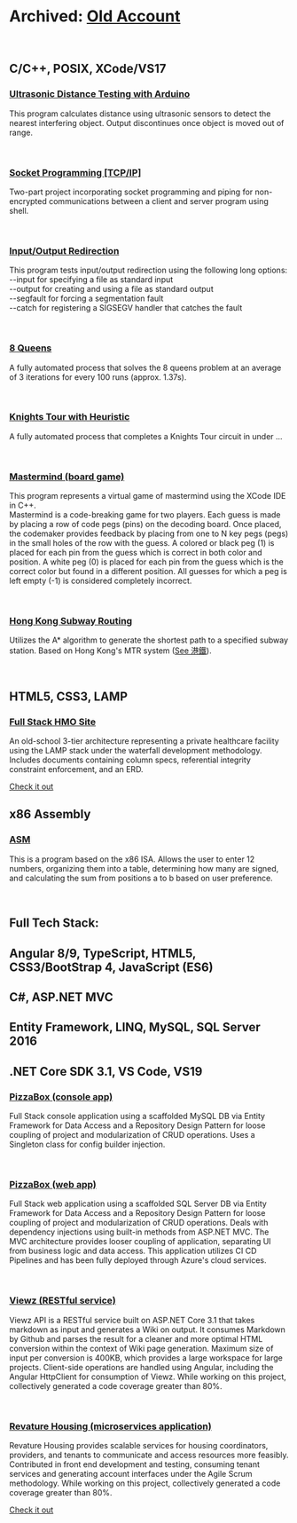 # Archived: <a href="https://github.com/redalgorithm">Old Account</a>
<br/>
<h2>C/C++, POSIX, XCode/VS17</h2>
<h3><a href="https://github.com/redalgorithm/Ultrasonic-Distance-Testing">Ultrasonic Distance Testing with Arduino</a></h3>
<p>This program calculates distance using ultrasonic sensors to detect the nearest interfering object. Output discontinues once object is moved out of range.</p>
<br/>
<h3><a href="https://github.com/redalgorithm/Socket-Programming-TCP-IPv4-Shell-Comm">Socket Programming [TCP/IP]</a></h3>
<p>Two-part project incorporating socket programming and piping for non-encrypted communications between a client and server program using shell.</p>
<br/>
<h3><a href="https://github.com/redalgorithm/IO-Redirection">Input/Output Redirection</a></h3>
<p>This program tests input/output redirection using the following long options:<br/>
--input for specifying a file as standard input<br/>
--output for creating and using a file as standard output<br/>
--segfault for forcing a segmentation fault<br/>
--catch for registering a SIGSEGV handler that catches the fault</p>
<br/>
<h3><a href="https://github.com/redalgorithm/Automatrix/tree/master/Machine%20Learning%20-Esque/8Queens">8 Queens</a></h3>
<p>A fully automated process that solves the 8 queens problem at an average of 3 iterations for every 100 runs (approx. 1.37s).</p>
<br/>
<h3><a href="https://github.com/redalgorithm/Automatrix/tree/master/Machine%20Learning%20-Esque/Knights%20Tour">Knights Tour with Heuristic</a></h3>
<p>A fully automated process that completes a Knights Tour circuit in under ...</p>
<br/>
<h3><a href="https://github.com/redalgorithm/Automatrix/tree/master/Machine%20Learning%20-Esque/Mastermind%20Board%20Game">Mastermind (board game)</a></h3>
<p>This program represents a virtual game of mastermind using the XCode IDE in C++.<br/>
Mastermind is a code-breaking game for two players.  Each guess is made by placing a row of code pegs (pins) on the decoding board. Once placed, the codemaker provides feedback by placing from one to N key pegs (pegs) in the small holes of the row with the guess. A colored or black peg (1) is placed for each pin from the guess which is correct in both color and position. A white peg (0) is placed for each pin from the guess which is the correct color but found in a different position. All guesses for which a peg is left empty (-1) is considered completely incorrect.
</p>
<br/>
<h3><a href="https://github.com/redalgorithm/Hong-Kong-Subway-Shortest-Path">Hong Kong Subway Routing</a></h3>
<p>Utilizes the A* algorithm to generate the shortest path to a specified subway station.  Based on Hong Kong's MTR system (<a href="https://en.wikipedia.org/wiki/MTR">See 港鐵</a>).</p>
<br/>
<h2>HTML5, CSS3, LAMP</h2>
<h3><a href="https://github.com/redalgorithm/Health-Organization-Full-Stack-Site">Full Stack HMO Site</a></h3>
<p>An old-school 3-tier architecture representing a private healthcare facility using the LAMP stack under the waterfall development methodology.  Includes documents containing column specs, referential integrity constraint enforcement, and an ERD.</p>
<a href="http://callisto.lasierra.edu/scurtis">Check it out</a>
<br/>
<h2>x86 Assembly</h2>
<h3><a href="https://github.com/redalgorithm/Basic-ASM-Program">ASM</a></h3>
<p>This is a program based on the x86 ISA. Allows the user to enter 12 numbers, organizing them into a table, determining how many are signed, and calculating the sum from positions a to b based on user preference.</p>
<br/>
<h2>Full Tech Stack:</h2>
<h2>Angular 8/9, TypeScript, HTML5, CSS3/BootStrap 4, JavaScript (ES6)</h2>
<h2>C#, ASP.NET MVC</h2>
<h2>Entity Framework, LINQ, MySQL, SQL Server 2016</h2>
<h2>.NET Core SDK 3.1, VS Code, VS19</h2>
<h3><a href="https://github.com/200106-UTA-PRS-NET/P0-Shaanan-Curtis">PizzaBox (console app)</a></h3>
<p>Full Stack console application using a scaffolded MySQL DB via Entity Framework for Data Access and a Repository Design Pattern for loose coupling of project and modularization of CRUD operations. Uses a Singleton class for config builder injection.</p>
<br/>
<h3><a href="https://github.com/200106-UTA-PRS-NET/P1-Shaanan-Curtis">PizzaBox (web app)</a></h3>
<p>Full Stack web application using a scaffolded SQL Server DB via Entity Framework for Data Access and a Repository Design Pattern for loose coupling of project and modularization of CRUD operations. Deals with dependency injections using built-in methods from ASP.NET MVC.  The MVC architecture provides looser coupling of application, separating UI from business logic and data access. This application utilizes CI CD Pipelines and has been fully deployed through Azure's cloud services.</p>
<br/>
<h3><a href="https://github.com/200106-UTA-PRS-NET/P2-Viewz">Viewz (RESTful service)</a></h3>
<p>Viewz API is a RESTful service built on ASP.NET Core 3.1 that takes markdown as input and generates a Wiki on output. It consumes Markdown by Github and parses the result for a cleaner and more optimal HTML conversion within the context of Wiki page generation. Maximum size of input per conversion is 400KB, which provides a large workspace for large projects. Client-side operations are handled using Angular, including the Angular HttpClient for consumption of Viewz. While working on this project, collectively generated a code coverage greater than 80%.</p>
<br/>
<h3><a href="https://revature.com/contact-us/" title="For more info, contact Revature LLC">Revature Housing (microservices application)</a></h3>
<p>Revature Housing provides scalable services for housing coordinators, providers, and tenants to communicate and access resources more feasibly. Contributed in front end development and testing, consuming tenant services and generating account interfaces under the Agile Scrum methodology. While working on this project, collectively generated a code coverage greater than 80%.</p>
<a href="https://revature.com/contact-us/" title="For more info, contact Revature LLC">Check it out</a>

